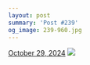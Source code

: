 ```yaml
---
layout: post
summary: 'Post #239'
og_image: 239-960.jpg
---
```


<p>
  <time>
    <a href="/239">October 29, 2024</a>
  </time>
  <a href="/239">
    <img src="{{ site.assets_url }}/239-480.jpg" srcset="{{ site.assets_url }}/239-240.jpg 240w, {{ site.assets_url }}/239-480.jpg 480w, {{ site.assets_url }}/239-720.jpg 720w, {{ site.assets_url }}/239-960.jpg 960w" sizes="(min-width: 700px) 50vw, calc(100vw - 2rem)" />
  </a>
</p>
